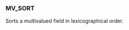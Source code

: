 <!--
This is generated by ESQL's AbstractFunctionTestCase. Do no edit it. See ../README.md for how to regenerate it.
-->

### MV_SORT
Sorts a multivalued field in lexicographical order.

